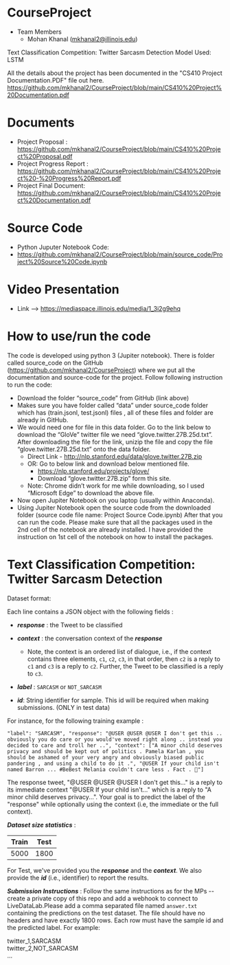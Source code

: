 # CourseProject

- Team Members
	- Mohan Khanal (mkhanal2@illinois.edu)

Text Classification Competition: Twitter Sarcasm Detection
Model Used: LSTM

All the details about the project has been documented in the "CS410 Project Documentation.PDF" file out here. https://github.com/mkhanal2/CourseProject/blob/main/CS410%20Project%20Documentation.pdf

# Documents
- Project Proposal : https://github.com/mkhanal2/CourseProject/blob/main/CS410%20Project%20Proposal.pdf
- Project Progress Report : https://github.com/mkhanal2/CourseProject/blob/main/CS410%20Project%20-%20Progress%20Report.pdf
- Project Final Document: https://github.com/mkhanal2/CourseProject/blob/main/CS410%20Project%20Documentation.pdf

# Source Code
- Python Juputer Notebook Code:
- https://github.com/mkhanal2/CourseProject/blob/main/source_code/Project%20Source%20Code.ipynb
# Video Presentation
- Link --> https://mediaspace.illinois.edu/media/1_3i2g9ehq
# How to use/run the code
The code is developed using python 3 (Jupiter notebook). There is folder called source_code on the GitHub (https://github.com/mkhanal2/CourseProject) where we put all the documentation and source-code for the project. Follow following instruction to run the code:
- Download the folder “source_code” from GitHub (link above)
- Makes sure you have folder called “data” under source_code folder which has (train.jsonl, test.jsonl) files , all of these files and folder are already in GitHub.
- We would need one for file in this data folder. Go to the link below to download the “GloVe” twitter file we need “glove.twitter.27B.25d.txt”. After downloading the file for the link, unizip the file and copy the file “glove.twitter.27B.25d.txt” onto the data folder.
	- Direct Link - http://nlp.stanford.edu/data/glove.twitter.27B.zip
	- OR: Go to below link and download below mentioned file.
		- https://nlp.stanford.edu/projects/glove/
		- Download “glove.twitter.27B.zip” form this site.
	- Note: Chrome didn’t work for me while downloading, so I used “Microsoft Edge” to download the above file. 
- Now open Jupiter Notebook on you laptop (usually within Anaconda).
- Using Jupiter Notebook open the source code from the downloaded folder (source code file name: Project Source Code.ipynb)
After that you can run the code. Please make sure that all the packages used in the 2nd cell of the notebook are already installed. I have provided the instruction on 1st cell of the notebook on how to install the packages.

# Text Classification Competition: Twitter Sarcasm Detection 

Dataset format:

Each line contains a JSON object with the following fields : 
- ***response*** :  the Tweet to be classified
- ***context*** : the conversation context of the ***response***
	- Note, the context is an ordered list of dialogue, i.e., if the context contains three elements, `c1`, `c2`, `c3`, in that order, then `c2` is a reply to `c1` and `c3` is a reply to `c2`. Further, the Tweet to be classified is a reply to `c3`.
- ***label*** : `SARCASM` or `NOT_SARCASM` 

- ***id***:  String identifier for sample. This id will be required when making submissions. (ONLY in test data)

For instance, for the following training example : 

`"label": "SARCASM", "response": "@USER @USER @USER I don't get this .. obviously you do care or you would've moved right along .. instead you decided to care and troll her ..", "context": ["A minor child deserves privacy and should be kept out of politics . Pamela Karlan , you should be ashamed of your very angry and obviously biased public pandering , and using a child to do it .", "@USER If your child isn't named Barron ... #BeBest Melania couldn't care less . Fact . 💯"]`

The response tweet, "@USER @USER @USER I don't get this..." is a reply to its immediate context "@USER If your child isn't..." which is a reply to "A minor child deserves privacy...". Your goal is to predict the label of the "response" while optionally using the context (i.e, the immediate or the full context).

***Dataset size statistics*** :

| Train | Test |
|-------|------|
| 5000  | 1800 |

For Test, we've provided you the ***response*** and the ***context***. We also provide the ***id*** (i.e., identifier) to report the results.

***Submission Instructions*** : Follow the same instructions as for the MPs -- create a private copy of this repo and add a webhook to connect to LiveDataLab.Please add a comma separated file named `answer.txt` containing the predictions on the test dataset. The file should have no headers and have exactly 1800 rows. Each row must have the sample id and the predicted label. For example:

twitter_1,SARCASM  
twitter_2,NOT_SARCASM  
...
